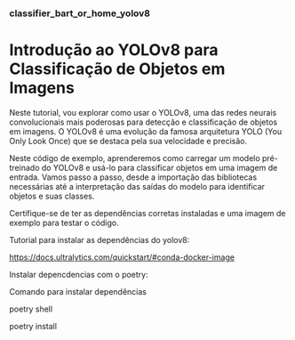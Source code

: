 ### classifier_bart_or_home_yolov8


# Introdução ao YOLOv8 para Classificação de Objetos em Imagens

Neste tutorial, vou explorar como usar o YOLOv8, uma das redes neurais convolucionais mais poderosas para detecção e classificação de objetos em imagens. O YOLOv8 é uma evolução da famosa arquitetura YOLO (You Only Look Once) que se destaca pela sua velocidade e precisão.

Neste código de exemplo, aprenderemos como carregar um modelo pré-treinado do YOLOv8 e usá-lo para classificar objetos em uma imagem de entrada. Vamos passo a passo, desde a importação das bibliotecas necessárias até a interpretação das saídas do modelo para identificar objetos e suas classes.

Certifique-se de ter as dependências corretas instaladas e uma imagem de exemplo para testar o código. 

Tutorial para instalar as dependências do yolov8:

https://docs.ultralytics.com/quickstart/#conda-docker-image

Instalar depencdencias com o poetry: 

Comando para instalar dependências

poetry shell

poetry install

